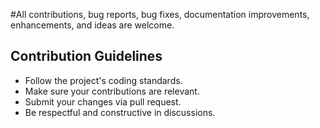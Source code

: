 #All contributions, bug reports, bug fixes, documentation improvements, enhancements, and ideas are welcome.



## Contribution Guidelines

- Follow the project's coding standards.
- Make sure your contributions are relevant.
- Submit your changes via pull request.
- Be respectful and constructive in discussions.
